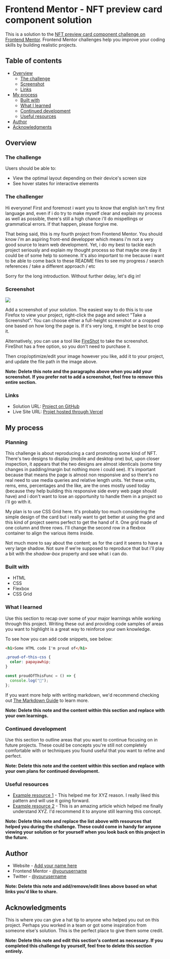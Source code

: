 # Frontend Mentor - NFT preview card component solution

This is a solution to the [NFT preview card component challenge on Frontend Mentor](https://www.frontendmentor.io/challenges/nft-preview-card-component-SbdUL_w0U). Frontend Mentor challenges help you improve your coding skills by building realistic projects.

## Table of contents

- [Overview](#overview)
  - [The challenge](#the-challenge)
  - [Screenshot](#screenshot)
  - [Links](#links)
- [My process](#my-process)
  - [Built with](#built-with)
  - [What I learned](#what-i-learned)
  - [Continued development](#continued-development)
  - [Useful resources](#useful-resources)
- [Author](#author)
- [Acknowledgments](#acknowledgments)

## Overview

### The challenge

Users should be able to:

- View the optimal layout depending on their device's screen size
- See hover states for interactive elements

### The challenger

Hi everyone! First and foremost i want you to know that english isn't my first language and, even if i do try to make myself clear and explain my process as well as possible, there's still a high chance i'll do mispellings or grammatical errors. If that happen, please forgive me. 

That being said, this is my fourth project from Frontend Mentor. You should know i'm an aspiring front-end developper which means i'm not a very good source to learn web development. Yet, i do my best to tackle each project seriously and explain my thought process so that maybe one day it could be of some help to someone. It's also important to me because i want to be able to come back to these README files to see my progress / search references / take a different approach / etc

Sorry for the long introduction. Without further delay, let's dig in!

### Screenshot

![](./screenshot.jpg)

Add a screenshot of your solution. The easiest way to do this is to use Firefox to view your project, right-click the page and select "Take a Screenshot". You can choose either a full-height screenshot or a cropped one based on how long the page is. If it's very long, it might be best to crop it.

Alternatively, you can use a tool like [FireShot](https://getfireshot.com/) to take the screenshot. FireShot has a free option, so you don't need to purchase it.

Then crop/optimize/edit your image however you like, add it to your project, and update the file path in the image above.

**Note: Delete this note and the paragraphs above when you add your screenshot. If you prefer not to add a screenshot, feel free to remove this entire section.**

### Links

- Solution URL: [Project on GitHub](https://github.com/joanFaseDev/nft-preview-card)
- Live Site URL: [Projet hosted through Vercel](https://nft-preview-card-beta-jet.vercel.app/)

## My process

### Planning

This challenge is about reproducing a card promoting some kind of NFT. There's two designs to display (mobile and desktop one) but, upon closer inspection, it appears that the two designs are almost identicals (some tiny changes in padding/margin but nothing more i could see). It's important because that means the page is almost non responsive and so there's no real need to use media queries and relative length units. Yet these units, rems, ems, percentages and the like, are the ones mostly used today (because they help building this responsive side every web page should have) and i don't want to lose an opportunity to handle them in a project so i'll go with it.

My plan is to use CSS Grid here. It's probably too much considering the simple design of the card but i really want to get better at using the grid and this kind of project seems perfect to get the hand of it. One grid made of one column and three rows. I'll change the second row in a flexbox container to align the various items inside.  

Not much more to say about the content; as for the card it seems to have a very large shadow. Not sure if we're supposed to reproduce that but i'll play a bit with the *shadow-box* property and see what i can do.

### Built with

- HTML
- CSS 
- Flexbox
- CSS Grid

### What I learned

Use this section to recap over some of your major learnings while working through this project. Writing these out and providing code samples of areas you want to highlight is a great way to reinforce your own knowledge.

To see how you can add code snippets, see below:

```html
<h1>Some HTML code I'm proud of</h1>
```

```css
.proud-of-this-css {
  color: papayawhip;
}
```

```js
const proudOfThisFunc = () => {
  console.log("🎉");
};
```

If you want more help with writing markdown, we'd recommend checking out [The Markdown Guide](https://www.markdownguide.org/) to learn more.

**Note: Delete this note and the content within this section and replace with your own learnings.**

### Continued development

Use this section to outline areas that you want to continue focusing on in future projects. These could be concepts you're still not completely comfortable with or techniques you found useful that you want to refine and perfect.

**Note: Delete this note and the content within this section and replace with your own plans for continued development.**

### Useful resources

- [Example resource 1](https://www.example.com) - This helped me for XYZ reason. I really liked this pattern and will use it going forward.
- [Example resource 2](https://www.example.com) - This is an amazing article which helped me finally understand XYZ. I'd recommend it to anyone still learning this concept.

**Note: Delete this note and replace the list above with resources that helped you during the challenge. These could come in handy for anyone viewing your solution or for yourself when you look back on this project in the future.**

## Author

- Website - [Add your name here](https://www.your-site.com)
- Frontend Mentor - [@yourusername](https://www.frontendmentor.io/profile/yourusername)
- Twitter - [@yourusername](https://www.twitter.com/yourusername)

**Note: Delete this note and add/remove/edit lines above based on what links you'd like to share.**

## Acknowledgments

This is where you can give a hat tip to anyone who helped you out on this project. Perhaps you worked in a team or got some inspiration from someone else's solution. This is the perfect place to give them some credit.

**Note: Delete this note and edit this section's content as necessary. If you completed this challenge by yourself, feel free to delete this section entirely.**
